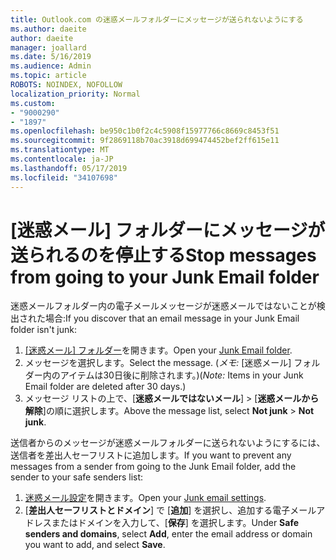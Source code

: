 ```yaml
---
title: Outlook.com の迷惑メールフォルダーにメッセージが送られないようにする
ms.author: daeite
author: daeite
manager: joallard
ms.date: 5/16/2019
ms.audience: Admin
ms.topic: article
ROBOTS: NOINDEX, NOFOLLOW
localization_priority: Normal
ms.custom:
- "9000290"
- "1897"
ms.openlocfilehash: be950c1b0f2c4c5908f15977766c8669c8453f51
ms.sourcegitcommit: 9f2869118b70ac3918d699474452bef2ff615e11
ms.translationtype: MT
ms.contentlocale: ja-JP
ms.lasthandoff: 05/17/2019
ms.locfileid: "34107698"
---
```

# <a name="stop-messages-from-going-to-your-junk-email-folder"></a><span data-ttu-id="60650-102">[迷惑メール] フォルダーにメッセージが送られるのを停止する</span><span class="sxs-lookup"><span data-stu-id="60650-102">Stop messages from going to your Junk Email folder</span></span>

<span data-ttu-id="60650-103">迷惑メールフォルダー内の電子メールメッセージが迷惑メールではないことが検出された場合:</span><span class="sxs-lookup"><span data-stu-id="60650-103">If you discover that an email message in your Junk Email folder isn't junk:</span></span>

1. <span data-ttu-id="60650-104">[[迷惑メール] フォルダー](https://outlook.live.com/mail/junkemail)を開きます。</span><span class="sxs-lookup"><span data-stu-id="60650-104">Open your [Junk Email folder](https://outlook.live.com/mail/junkemail).</span></span>
1. <span data-ttu-id="60650-105">メッセージを選択します。</span><span class="sxs-lookup"><span data-stu-id="60650-105">Select the message.</span></span> <span data-ttu-id="60650-106">(*メモ:* [迷惑メール] フォルダー内のアイテムは30日後に削除されます。)</span><span class="sxs-lookup"><span data-stu-id="60650-106">(*Note:* Items in your Junk Email folder are deleted after 30 days.)</span></span>
1. <span data-ttu-id="60650-107">メッセージ リストの上で、[**迷惑メールではないメール**] > [**迷惑メールから解除**]の順に選択します。</span><span class="sxs-lookup"><span data-stu-id="60650-107">Above the message list, select **Not junk** > **Not junk**.</span></span>

<span data-ttu-id="60650-108">送信者からのメッセージが迷惑メールフォルダーに送られないようにするには、送信者を差出人セーフリストに追加します。</span><span class="sxs-lookup"><span data-stu-id="60650-108">If you want to prevent any messages from a sender from going to the Junk Email folder, add the sender to your safe senders list:</span></span>

1. <span data-ttu-id="60650-109">[迷惑メール設定](https://go.microsoft.com/fwlink/?linkid=2035804)を開きます。</span><span class="sxs-lookup"><span data-stu-id="60650-109">Open your [Junk email settings](https://go.microsoft.com/fwlink/?linkid=2035804).</span></span>
1. <span data-ttu-id="60650-110">[**差出人セーフリストとドメイン**] で [**追加**] を選択し、追加する電子メールアドレスまたはドメインを入力して、[**保存**] を選択します。</span><span class="sxs-lookup"><span data-stu-id="60650-110">Under **Safe senders and domains**, select **Add**, enter the email address or domain you want to add, and select **Save**.</span></span>